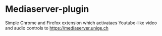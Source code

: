 # Mediaserver-plugin

Simple Chrome and Firefox extension which activataes Youtube-like video and audio controls to https://mediaserver.unige.ch

